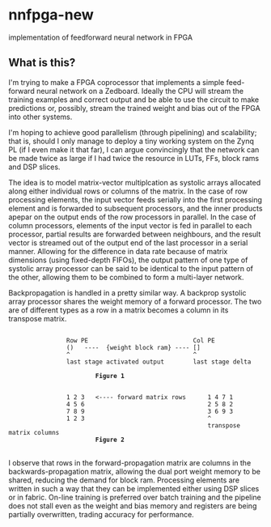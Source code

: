 # nnfpga-new
implementation of feedforward neural network in FPGA

## What is this?
I'm trying to make a FPGA coprocessor that implements a simple feed-forward neural network on a Zedboard. Ideally the CPU will
stream the training examples and correct output and be able to use the circuit to make predictions or, possibly, stream the trained
weight and bias out of the FPGA into other systems.

I'm hoping to achieve good parallelism (through pipelining) and scalability; that is, should I only manage to deploy a tiny
working system on the Zynq PL (if I even make it that far), I can argue convincingly that the network can be made twice as large
if I had twice the resource in LUTs, FFs, block rams and DSP slices.

The idea is to model matrix-vector multiplcation as systolic arrays allocated along either individual rows or columns of the matrix. In the case of
row processing elements, the input vector feeds serially into the first processing element and is forwarded to subsequent processors, and the
inner products apepar on the output ends of the row processors in parallel. In the case of column processors, elements of the input vector is fed
in parallel to each processor, partial results are forwarded between neighbours, and the result vector is streamed out of the output end of the last
processor in a serial manner. Allowing for the difference in data rate because of matrix dimensions (using fixed-depth FIFOs), the output pattern of
one type of systolic array processor can be said to be identical to the input pattern of the other, allowing them to be combined to form a multi-layer
network.

Backpropagation is handled in a pretty similar way. A backprop systolic array processor shares the weight memory of a forward processor. The two
are of different types as a row in a matrix becomes a column in its transpose matrix.

<pre>
<code>
                Row PE                             Col PE
                ()   ----  {weight block ram} ---- []
                ^                                  ^
                last stage activated output        last stage delta
                        
                        <b>Figure 1</b>


                1 2 3   <---- forward matrix rows      1 4 7 1
                4 5 6                                  2 5 8 2
                7 8 9                                  3 6 9 3
                1 2 3                                  ^
                                                       transpose matrix columns
                        <b>Figure 2</b>
</code>
</pre>

I observe that rows in the forward-propagation matrix are columns in the backwards-propagation matrix, allowing the dual port weight memory to be shared,
reducing the demand for block ram. Processing elements are written in such a way that they can be implemented either using DSP slices or in fabric. On-line
training is preferred over batch training and the pipeline does not stall even as the weight and bias memory and registers are being partially overwritten,
trading accuracy for performance.
